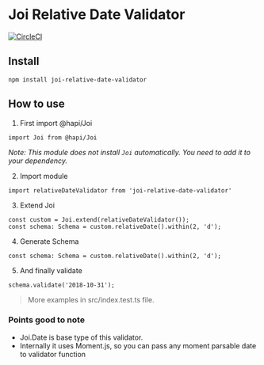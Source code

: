 # Joi Relative Date Validator

[![CircleCI](https://circleci.com/gh/Ninad89/joi-relative-date-validator/tree/master.svg?style=shield)](https://circleci.com/gh/Ninad89/joi-relative-date-validator/tree/master)


## Install

```
npm install joi-relative-date-validator
```

## How to use

1. First import @hapi/Joi
```
import Joi from @hapi/Joi
```
*Note: This module does not install `Joi` automatically. You need to add it to your dependency.*

2. Import module
```
import relativeDateValidator from 'joi-relative-date-validator'
```

3. Extend Joi
```
const custom = Joi.extend(relativeDateValidator());
const schema: Schema = custom.relativeDate().within(2, 'd');
```


4. Generate Schema
```
const schema: Schema = custom.relativeDate().within(2, 'd');
```

5. And finally validate 
```
schema.validate('2018-10-31');
```
> More examples in src/index.test.ts file.

### Points good to note
- Joi.Date is base type of this validator.
- Internally it uses Moment.js, so you can pass any moment parsable date to validator function
